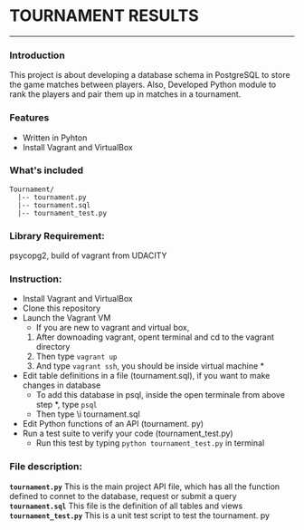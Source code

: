 # TOURNAMENT RESULTS
***
### Introduction
This project is about developing a database schema in PostgreSQL to store the game matches between players. Also, Developed Python module to rank the players and pair them up in matches in a tournament.
### Features
* Written in Pyhton
* Install Vagrant and VirtualBox
### What's included
```
Tournament/
  |-- tournament.py
  |-- tournament.sql
  |-- tournament_test.py
```

### Library Requirement:
psycopg2, build of vagrant from UDACITY

### Instruction:
* Install Vagrant and VirtualBox 
* Clone this repository
* Launch the Vagrant VM
   * If you are new to vagrant and virtual box,
    1. After downoading vagrant, opent terminal and cd to the vagrant directory
    2. Then type `vagrant up`
    3. And type `vagrant ssh`, you should be inside virtual machine *
* Edit table definitions in a file (tournament.sql), if you want to make changes in database
    * To add this database in psql, inside the open terminale from above step *, type `psql`
    * Then type \i tournament.sql
* Edit Python functions of an API (tournament. py)
* Run a test suite to verify your code (tournament_test.py)
   * Run this test by typing `python tournament_test.py` in terminal

### File description:
**`tournament.py`**
This is the main project API file, which has all the function defined to connet to the database, request or submit a query  
**`tournament.sql`**
This file is the definition of all tables and views  
**`tournament_test.py`** 
This is a unit test script to test the tournament. py
